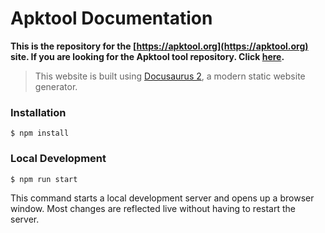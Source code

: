 # Apktool Documentation

**This is the repository for the [https://apktool.org](https://apktool.org) site. If you are looking for the Apktool tool repository. Click [here](https://github.com/iBotPeaches/Apktool).**

> This website is built using [Docusaurus 2](https://docusaurus.io/), a modern static website generator.

### Installation

```
$ npm install
```

### Local Development

```
$ npm run start
```

This command starts a local development server and opens up a browser window. Most changes are reflected live without having to restart the server.
